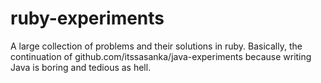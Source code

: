 # ruby-experiments
A large collection of problems and their solutions in ruby.
Basically, the continuation of github.com/itssasanka/java-experiments because writing Java is boring and tedious as hell.
